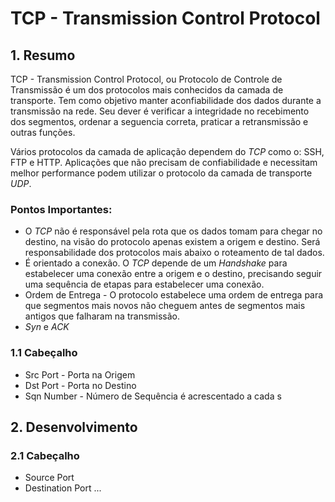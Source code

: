 # TCP - Transmission Control Protocol
## 1. Resumo

TCP - Transmission Control Protocol, ou Protocolo de Controle de Transmissão é um dos protocolos mais conhecidos da camada de transporte. Tem como objetivo manter aconfiabilidade dos dados durante a transmissão na rede. Seu dever é verificar a integridade no recebimento dos segmentos, ordenar a seguencia correta, praticar a retransmissão e outras funções.

Vários protocolos da camada de aplicação dependem do *TCP* como o: SSH, FTP e HTTP. Aplicações que não precisam de confiabilidade e necessitam melhor performance podem utilizar o protocolo da camada de transporte *UDP*. 
<!---
Adicionar artigo sobre UDP.
--->

### Pontos Importantes:

+ O *TCP* não é responsável pela rota que os dados tomam para chegar no destino, na visão do protocolo apenas existem a origem e destino. Será responsabilidade dos protocolos mais abaixo o roteamento de tal dados.
+ É orientado a conexão. O *TCP* depende de um _Handshake_ para estabelecer uma conexão entre a origem e o destino, precisando seguir uma sequência de etapas para estabelecer uma conexão.
+ Ordem de Entrega - O protocolo estabelece uma ordem de entrega para que segmentos mais novos não cheguem antes de segmentos mais antigos que falharam na transmissão. 
+ *Syn* e *ACK*

### 1.1 Cabeçalho
<!---
Adicionar gráfico com Cabeçalho do segmento.
--->
+ Src Port - Porta na Origem
+ Dst Port - Porta no Destino
+ Sqn Number - Número de Sequência é acrescentado a cada s


<!---
finalizar cabeçalho
--->

## 2. Desenvolvimento
### 2.1 Cabeçalho

+ Source Port
+ Destination Port
...
